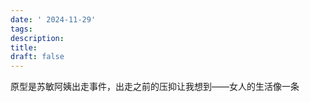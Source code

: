 ```yaml
---
date: ' 2024-11-29'
tags: 
description: 
title: 
draft: false
---
```

原型是苏敏阿姨出走事件，出走之前的压抑让我想到——女人的生活像一条